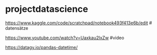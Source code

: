 # projectdatascience

https://www.kaggle.com/code/scratchpad/notebook493f413e6b/edit # datensätze

https://www.youtube.com/watch?v=Uaxkau2lxZw #video

https://datagy.io/pandas-datetime/
